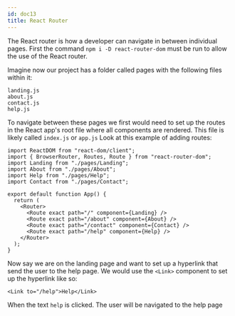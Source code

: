 ```yaml
---
id: doc13
title: React Router
---
```


The React router is how a developer can navigate in between individual pages. First the command `npm i -D react-router-dom` must be run to allow the use of the React router.

Imagine now our project has a folder called pages with the following files within it:

```
landing.js
about.js
contact.js
help.js
```

To navigate between these pages we first would need to set up the routes in the React app's root file where all components are rendered. This file is likely called `index.js` or `app.js` Look at this example of adding routes:

```
import ReactDOM from "react-dom/client";
import { BrowserRouter, Routes, Route } from "react-router-dom";
import Landing from "./pages/Landing";
import About from "./pages/About";
import Help from "./pages/Help";
import Contact from "./pages/Contact";

export default function App() {
  return (
    <Router>
      <Route exact path="/" component={Landing} />
      <Route exact path="/about" component={About} />
      <Route exact path="/contact" component={Contact} />
      <Route exact path="/help" component={Help} />
    </Router>
  );
}
```

Now say we are on the landing page and want to set up a hyperlink that send the user to the help page. We would use the `<Link>` component to set up the hyperlink like so:
```
<Link to="/help">Help</Link>
```

When the text `help` is clicked. The user will be navigated to the help page









